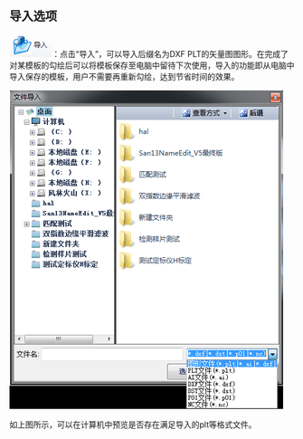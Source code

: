 ## 导入选项

![](/assets/导入按钮.png)：点击“导入”，可以导入后缀名为DXF PLT的矢量图图形。在完成了对某模板的勾绘后可以将模板保存至电脑中留待下次使用，导入的功能即从电脑中导入保存的模板，用户不需要再重新勾绘，达到节省时间的效果。

![](/assets/导入具体界面.png)

如上图所示，可以在计算机中预览是否存在满足导入的plt等格式文件。

